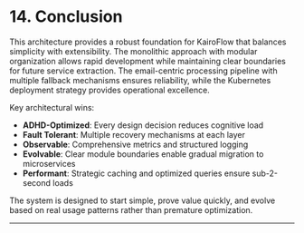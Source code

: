 # 14. Conclusion

This architecture provides a robust foundation for KairoFlow that balances simplicity with extensibility. The monolithic approach with modular organization allows rapid development while maintaining clear boundaries for future service extraction. The email-centric processing pipeline with multiple fallback mechanisms ensures reliability, while the Kubernetes deployment strategy provides operational excellence.

Key architectural wins:
- **ADHD-Optimized**: Every design decision reduces cognitive load
- **Fault Tolerant**: Multiple recovery mechanisms at each layer
- **Observable**: Comprehensive metrics and structured logging
- **Evolvable**: Clear module boundaries enable gradual migration to microservices
- **Performant**: Strategic caching and optimized queries ensure sub-2-second loads

The system is designed to start simple, prove value quickly, and evolve based on real usage patterns rather than premature optimization.

---
